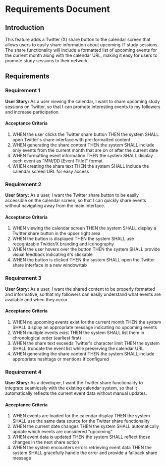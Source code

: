 # Requirements Document

## Introduction

This feature adds a Twitter (X) share button to the calendar screen that allows users to easily
share information about upcoming IT study sessions. The share functionality will include a formatted
list of upcoming events for the current month along with the calendar URL, making it easy for users
to promote study sessions to their network.

## Requirements

### Requirement 1

**User Story:** As a user viewing the calendar, I want to share upcoming study sessions on Twitter,
so that I can promote interesting events to my followers and increase participation.

#### Acceptance Criteria

1. WHEN the user clicks the Twitter share button THEN the system SHALL open Twitter's share
   interface with pre-formatted content
2. WHEN generating the share content THEN the system SHALL include only events from the current
   month that are on or after the current date
3. WHEN formatting event information THEN the system SHALL display each event as "MM/DD [Event
   Title]" format
4. WHEN creating the share text THEN the system SHALL include the calendar screen URL for easy
   access

### Requirement 2

**User Story:** As a user, I want the Twitter share button to be easily accessible on the calendar
screen, so that I can quickly share events without navigating away from the main interface.

#### Acceptance Criteria

1. WHEN viewing the calendar screen THEN the system SHALL display a Twitter share button in the
   upper right area
2. WHEN the button is displayed THEN the system SHALL use recognizable Twitter/X branding and
   iconography
3. WHEN the user hovers over the button THEN the system SHALL provide visual feedback indicating
   it's clickable
4. WHEN the button is clicked THEN the system SHALL open the Twitter share interface in a new
   window/tab

### Requirement 3

**User Story:** As a user, I want the shared content to be properly formatted and informative, so
that my followers can easily understand what events are available and when they occur.

#### Acceptance Criteria

1. WHEN no upcoming events exist for the current month THEN the system SHALL display an appropriate
   message indicating no upcoming events
2. WHEN multiple events exist THEN the system SHALL list them in chronological order (earliest
   first)
3. WHEN the share text exceeds Twitter's character limit THEN the system SHALL truncate the event
   list while preserving the calendar URL
4. WHEN generating the share content THEN the system SHALL include appropriate hashtags or mentions
   if configured

### Requirement 4

**User Story:** As a developer, I want the Twitter share functionality to integrate seamlessly with
the existing calendar system, so that it automatically reflects the current event data without
manual updates.

#### Acceptance Criteria

1. WHEN events are loaded for the calendar display THEN the system SHALL use the same data source
   for the Twitter share functionality
2. WHEN the current date changes THEN the system SHALL automatically update which events are
   considered "upcoming"
3. WHEN event data is updated THEN the system SHALL reflect those changes in the next share action
4. WHEN the system encounters errors retrieving event data THEN the system SHALL gracefully handle
   the error and provide a fallback share message

